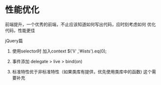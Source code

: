 性能优化
===

前端提升，一个优秀的前端，不止应该知道如何写出代码，应时刻考虑如何 优化代码，性能更佳

jQuery篇

1. 使用selector时 加入context
	$('li' ,'#lists').eq(0);

2. 事件添加 delegate > live > bind(on)

3. 标准特性优于非标准特性（如果类库有提供，优先使用类库中的函数)
	这个需要补充